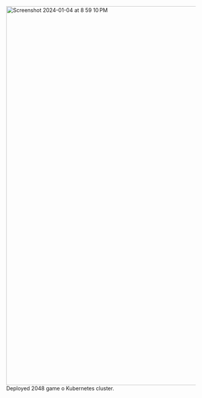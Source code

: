 <img width="1010" alt="Screenshot 2024-01-04 at 8 59 10 PM" src="https://github.com/Srinivasuppaluri/2048/assets/97569218/8f9d5142-3a66-44dc-9491-fd8f004c8393">
Deployed 2048 game o  Kubernetes cluster.
